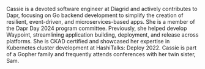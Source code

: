 Cassie is a devoted software engineer at Diagrid and actively contributes to Dapr, focusing on Go backend development to simplify the creation of resilient, event-driven, and microservices-based apps. She is a member of the Dapr Day 2024 program committee. Previously, she helped develop Waypoint, streamlining application building, deployment, and release across platforms. She is CKAD certified and showcased her expertise in Kubernetes cluster development at HashiTalks: Deploy 2022. Cassie is part of a Gopher family and frequently attends conferences with her twin sister, Sam.